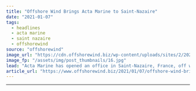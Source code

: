 ```yaml
---
title: "Offshore Wind Brings Acta Marine to Saint-Nazaire"
date: "2021-01-07"
tags: 
  - headlines
  - acta marine
  - saint nazaire
  - offshorewind
source: "offshorewind"
image_url: "https://cdn.offshorewind.biz/wp-content/uploads/sites/2/2021/01/07121002/Acta-Marine_Saint-Nazaire.jpg"
image_fp: "/assets/img/post_thumbnails/16.jpg"
lead: "Acta Marine has opened an office in Saint-Nazaire, France, off whose coast a 480"
article_url: "https://www.offshorewind.biz/2021/01/07/offshore-wind-brings-acta-marine-to-saint-nazaire/"
---
```


---
